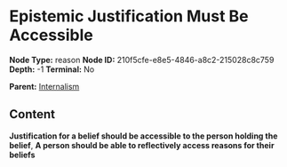 # Epistemic Justification Must Be Accessible

**Node Type:** reason
**Node ID:** 210f5cfe-e8e5-4846-a8c2-215028c8c759
**Depth:** -1
**Terminal:** No

**Parent:** [Internalism](internalism.md)

## Content

**Justification for a belief should be accessible to the person holding the belief**, **A person should be able to reflectively access reasons for their beliefs**

